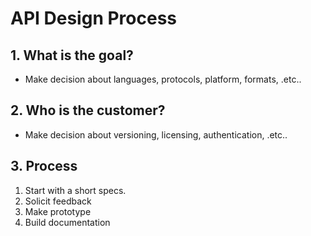 # API Design Process

## 1. What is the goal?

+ Make decision about languages, protocols, platform, formats, .etc..

## 2. Who is the customer?

+ Make decision about versioning, licensing, authentication, .etc..

## 3. Process

1. Start with a short specs.
2. Solicit feedback
3. Make prototype
4. Build documentation
